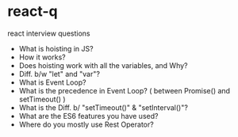 # react-q
react interview questions

* What is hoisting in JS?
* How it works?
* Does hoisting work with all the variables, and Why?
* Diff. b/w "let" and "var"?
* What is Event Loop?
* What is the precedence in Event Loop? ( between Promise() and setTimeout() )
* What is the Diff. b/ "setTimeout()" & "setInterval()"?
* What are the ES6 features you have used?
* Where do you mostly use Rest Operator?
